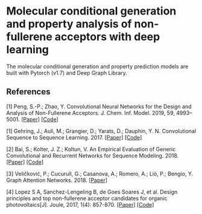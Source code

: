 # Molecular conditional generation and property analysis of non-fullerene acceptors with deep learning
The molecular conditional generation and property prediction models are built with Pytorch (v1.7) and Deep Graph Library.

## References
[1] Peng, S.-P.; Zhao, Y. Convolutional Neural Networks for the Design and Analysis of Non-Fullerene Acceptors. J. Chem. Inf. Model. 2019, 59, 4993–5001. [[Paper]](https://pubs.acs.org/doi/abs/10.1021/acs.jcim.9b00732) [[Code]](https://github.com/PSPhi/CNN-for-NFA)

[1] Gehring, J.; Auli, M.; Grangier, D.; Yarats, D.; Dauphin, Y. N. Convolutional Sequence to Sequence Learning. 2017. [[Paper]](http://arxiv.org/abs/1705.03122) [[Code]](https://github.com/pytorch/fairseq)

[2] Bai, S.; Kolter, J. Z.; Koltun, V. An Empirical Evaluation of Generic Convolutional and Recurrent Networks for Sequence Modeling. 2018. [[Paper]](http://arxiv.org/abs/1803.01271) [[Code]](https://github.com/locuslab/TCN)

[3] Veličković, P.; Cucurull, G.; Casanova, A.; Romero, A.; Liò, P.; Bengio, Y. Graph Attention Networks. 2018. [[Paper]](http://arxiv.org/abs/1710.10903)

[4] Lopez S A, Sanchez-Lengeling B, de Goes Soares J, et al. Design principles and top non-fullerene acceptor candidates for organic photovoltaics[J]. Joule, 2017, 1(4): 857-870. [[Paper]](https://www.sciencedirect.com/science/article/pii/S2542435117301307) [[Code]](https://github.com/couteiral/ORGANIC)
